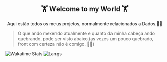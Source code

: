 <h2 align="center">🏋 Welcome to my World 🏋</h2>

<p align="center">Aqui estão todos os meus projetos, normalmente relacionados a Dados.🧑‍💻</p>

> O que ando mexendo atualmente e quanto da minha cabeça ando quebrando, pode ser visto abaixo.(as vezes um pouco quebrado, front com certeza não é comigo. 🤣🤣)</p>

![Wakatime Stats](https://github-readme-stats.vercel.app/api/wakatime?username=EdCKiq&theme=dark&layout=compact&langs_count=5)
![Langs](https://github-readme-stats.vercel.app/api/top-langs/?username=bdkiqdd&theme=dark&layout=compact)
